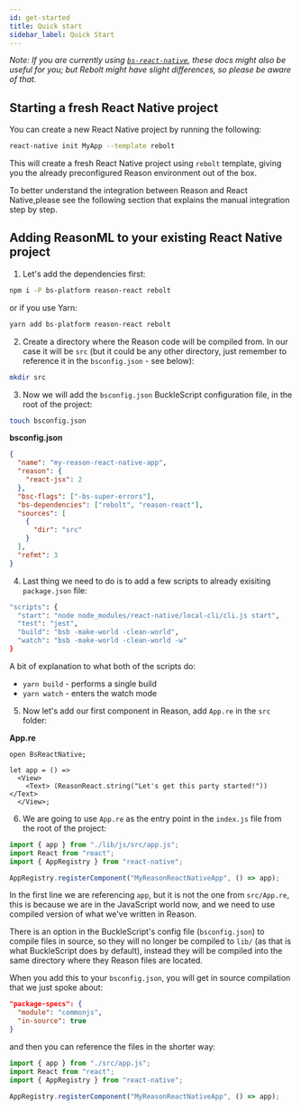 ```yaml
---
id: get-started
title: Quick start
sidebar_label: Quick Start
---
```


_Note: If you are currently using [`bs-react-native`](https://github.com/reasonml-community/bs-react-native), these docs might also be useful for you; but Rebolt might have slight differences, so please be aware of that._

## Starting a fresh React Native project

You can create a new React Native project by running the following:

```sh
react-native init MyApp --template rebolt
```

This will create a fresh React Native project using `rebolt` template, giving you the already preconfigured Reason environment out of the box.

To better understand the integration between Reason and React Native,please see the following section that explains the manual integration step by step.

## Adding ReasonML to your existing React Native project

1.  Let's add the dependencies first:

```sh
npm i -P bs-platform reason-react rebolt
```

or if you use Yarn:

```sh
yarn add bs-platform reason-react rebolt
```

2.  Create a directory where the Reason code will be compiled from. In our case it will be `src` (but it could be any other directory, just remember to reference it in the `bsconfig.json` - see below):

```sh
mkdir src
```

3.  Now we will add the `bsconfig.json` BuckleScript configuration file, in the root of the project:

```sh
touch bsconfig.json
```

**bsconfig.json**

```json
{
  "name": "my-reason-react-native-app",
  "reason": {
    "react-jsx": 2
  },
  "bsc-flags": ["-bs-super-errors"],
  "bs-dependencies": ["rebolt", "reason-react"],
  "sources": [
    {
      "dir": "src"
    }
  ],
  "refmt": 3
}
```

4.  Last thing we need to do is to add a few scripts to already exisiting `package.json` file:

```sh
"scripts": {
  "start": "node node_modules/react-native/local-cli/cli.js start",
  "test": "jest",
  "build": "bsb -make-world -clean-world",
  "watch": "bsb -make-world -clean-world -w"
}
```

A bit of explanation to what both of the scripts do:

- `yarn build` - performs a single build
- `yarn watch` - enters the watch mode

5.  Now let's add our first component in Reason, add `App.re` in the `src` folder:

**App.re**

```reason
open BsReactNative;

let app = () =>
  <View>
    <Text> (ReasonReact.string("Let's get this party started!")) </Text>
  </View>;
```

6.  We are going to use `App.re` as the entry point in the `index.js` file from the root of the project:

```js
import { app } from "./lib/js/src/app.js";
import React from "react";
import { AppRegistry } from "react-native";

AppRegistry.registerComponent("MyReasonReactNativeApp", () => app);
```

In the first line we are referencing `app`, but it is not the one from `src/App.re`, this is because we are in the JavaScript world now, and we need to use compiled version of what we've written in Reason.

There is an option in the BuckleScript's config file (`bsconfig.json`) to compile files in source, so they will no longer be compiled to `lib/` (as that is what BuckleScript does by default), instead they will be compiled into the same directory where they Reason files are located.

When you add this to your `bsconfig.json`, you will get in source compilation that we just spoke about:

```json
"package-specs": {
  "module": "commonjs",
  "in-source": true
}
```

and then you can reference the files in the shorter way:

```js
import { app } from "./src/app.js";
import React from "react";
import { AppRegistry } from "react-native";

AppRegistry.registerComponent("MyReasonReactNativeApp", () => app);
```
